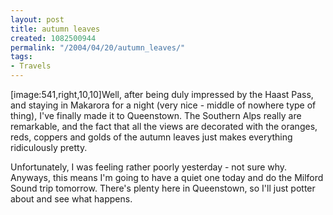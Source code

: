 ```yaml
---
layout: post
title: autumn leaves
created: 1082500944
permalink: "/2004/04/20/autumn_leaves/"
tags:
- Travels
---
```

[image:541,right,10,10]Well, after being duly impressed by the Haast Pass, and staying in Makarora for a night (very nice - middle of nowhere type of thing), I've finally made it to Queenstown.  The Southern Alps really are remarkable, and the fact that all the views are decorated with the oranges, reds, coppers and golds of the autumn leaves just makes everything ridiculously pretty.

Unfortunately, I was feeling rather poorly yesterday - not sure why.  Anyways, this means I'm going to have a quiet one today and do the Milford Sound trip tomorrow.  There's plenty here in Queenstown, so I'll just potter about and see what happens.
